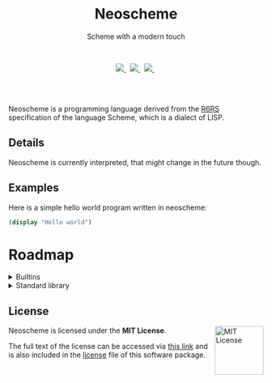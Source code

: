 <br/>
<br/>
<br/>
<h1 align="center">Neoscheme </h1>
<p align="center">Scheme with a modern touch</p>
<br />
<p align="center">
    <a href="https://github.com/not-microsowoft/neoscheme/blob/main/LICENSE">
        <img src="https://img.shields.io/github/license/not-microsowoft/neoscheme?style=for-the-badge"/>
    </a>
    &nbsp;
    <a href="https://github.com/not-microsowoft/neoscheme/issues">
             <img src="https://img.shields.io/github/issues/not-microsowoft/neoscheme?style=for-the-badge"/>
    </a>
    &nbsp;
    <a href=https://github.com/not-microsowoft/neoscheme/pulls>
       <img src="https://img.shields.io/github/issues-pr/not-microsowoft/neoscheme?style=for-the-badge"/>
    </a>
    &nbsp;
</p>
<br />
<br />

Neoscheme is a programming language derived from the [R6RS](https://r6rs.org) specification of the language Scheme, which is a dialect of LISP.

## Details

Neoscheme is currently interpreted, that might change in the future though.

## Examples

Here is a simple hello world program written in neoscheme:
```scheme
(display "Hello world")
```

# Roadmap

<details>
<summary> Builtins</summary>

- [X] define(variables only)
- [X] display
- [X] +
- [X] -
- [X] *
- [X] /
- [X] load 
- [ ] import
- [ ] error
- [ ] let
- [ ] eval
- [ ] exit
- [ ] apply
- [ ] print & newline
- [ ] typechecking (boolean? integer? list? number?, etc)
- [ ] list
    - [ ] car, cdr, cons
    - [ ] length
    - [ ] map
    - [ ] filter
    - [ ] reduce
    - [ ] append
- [ ] lambda
- [ ] abs
- [ ] modulo
- [ ] quotient
- [ ] remainder
    
</details>
<details>
<summary> Standard library</summary>
<p>

- [ ] extended maths
- [ ] extended IO  
- [ ] string manipulation  
- [ ] data structures  
    
    
</p>
</details>

## License
<a href="https://opensource.org/licenses/MIT">
  <img align="right" height="96" alt="MIT License" src="https://images-wixmp-ed30a86b8c4ca887773594c2.wixmp.com/i/7195e121-eded-45cf-9aab-909deebd81b2/d9ur2lg-28410b47-58fd-4a48-9b67-49c0f56c68ce.png" />
</a>

Neoscheme is licensed under the **MIT License**.

The full text of the license can be accessed via [this link](https://opensource.org/licenses/MIT) and is also included in the [license](LICENSE) file of this software package.
